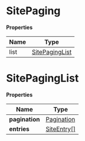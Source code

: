 # SitePaging

**Properties**

| Name | Type                              |
|------|-----------------------------------|
| list | [SitePagingList](#SitePagingList) |

# SitePagingList

**Properties**

| Name           | Type                        |
|----------------|-----------------------------|
| **pagination** | [Pagination](Pagination.md) |
| **entries**    | [SiteEntry[]](SiteEntry.md) |


